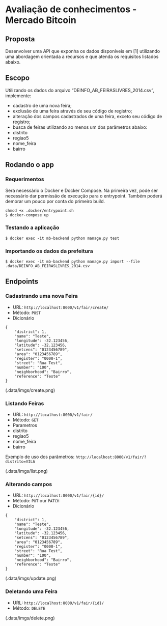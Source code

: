 # Avaliação de conhecimentos - Mercado Bitcoin

## Proposta

Desenvolver uma API que exponha os dados disponíveis em [1] utilizando uma
abordagem orientada a recursos e que atenda os requisitos listados abaixo.

## Escopo

Utilizando os dados do arquivo “DEINFO_AB_FEIRASLIVRES_2014.csv”, implemente:
* cadastro de uma nova feira;
* exclusão de uma feira através de seu código de registro;
* alteração dos campos cadastrados de uma feira, exceto seu código de registro;
* busca de feiras utilizando ao menos um dos parâmetros abaixo:
 * distrito
 * regiao5
 * nome_feira
 * bairro

## Rodando o app

### Requerimentos

Será necessário o Docker e Docker Compose.
Na primeira vez, pode ser necessário dar permissão de execução para o entrypoint. Também poderá demorar um pouco por conta do primeiro build.

```
chmod +x .docker/entrypoint.sh
$ docker-compose up
```

### Testando a aplicação

```
$ docker exec -it mb-backend python manage.py test
```

### Importando os dados da prefeitura

```
$ docker exec -it mb-backend python manage.py import --file .data/DEINFO_AB_FEIRASLIVRES_2014.csv
```
## Endpoints

### Cadastrando uma nova Feira

* URL: `http://localhost:8000/v1/fair/create/`
* Método: `POST`
* Dicionário
```
{
    "district": 1,
    "name": "Teste",
    "longitude": -32.123456,
    "latitude": -32.123456,
    "setcens": "0123456789",
    "area": "0123456789",
    "register": "0000-1",
    "street": "Rua Test",
    "number": "100",
    "neighborhood": "Bairro",
    "reference": "Teste"
}
```

(.data/imgs/create.png)

### Listando Feiras

* URL: `http://localhost:8000/v1/fair/`
* Método: `GET`
* Parametros
 * distrito
 * regiao5
 * nome_feira
 * bairro

Exemplo de uso dos parâmetros: `http://localhost:8000/v1/fair/?distrito=VILA`

(.data/imgs/list.png)

### Alterando campos

* URL: `http://localhost:8000/v1/fair/{id}/`
* Método: `PUT` our `PATCH`
* Dicionário
```
{
    "district": 1,
    "name": "Teste",
    "longitude": -32.123456,
    "latitude": -32.123456,
    "setcens": "0123456789",
    "area": "0123456789",
    "register": "0000-1",
    "street": "Rua Test",
    "number": "100",
    "neighborhood": "Bairro",
    "reference": "Teste"
}
```

(.data/imgs/update.png)

### Deletando uma Feira

* URL: `http://localhost:8000/v1/fair/{id}/`
* Método: `DELETE`

(.data/imgs/delete.png)
